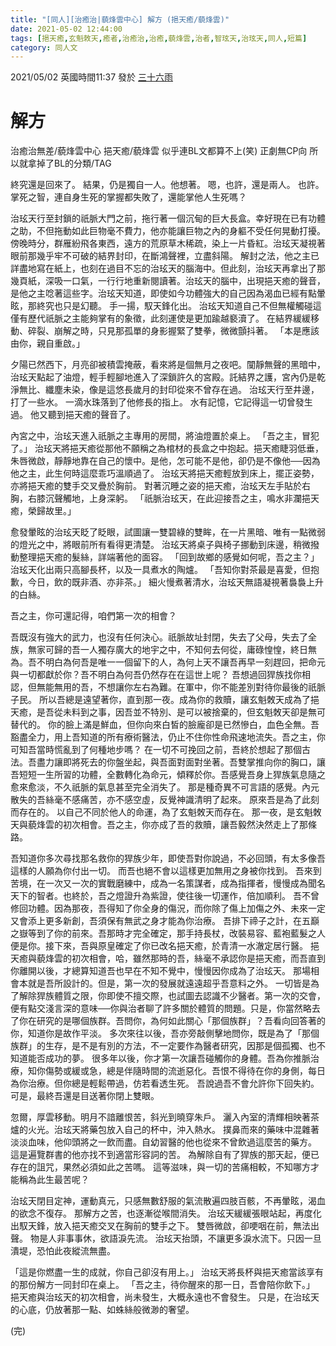 ```yaml
---
title: "[同人][治癒治|藐烽雲中心] 解方 (挹天癒/藐烽雲)"
date: 2021-05-02 12:44:00
tags: [挹天癒,玄魁敇天,癒者,治癒治,治癒,藐烽雲,治者,智玹天,治玹天,同人,短篇]
category: 同人文
---
```


2021/05/02 英國時間11:37 發於 [三十六雨](http://www.36rain.com/read.php?tid=149195)

# 解方

治癒治無差/藐烽雲中心
挹天癒/藐烽雲
似乎連BL文都算不上(笑) 正劇無CP向 所以就拿掉了BL的分類/TAG

終究還是回來了。
結果，仍是獨自一人。他想著。
嗯，也許，還是兩人。
也許。
掌死之智，連自身生死的掌握都失敗了，還能掌他人生死嗎？

治玹天行至封鎖的祇脈大門之前，拖行著一個沉甸的巨大長盒。幸好現在已有功體之助，不但拖動如此巨物毫不費力，他亦能讓巨物之內的身軀不受任何晃動打擾。
傍晚時分，群雁紛飛各東西，遠方的荒原草木稀疏，染上一片昏紅。治玹天凝視著眼前那幾乎牢不可破的結界封印，在斷鴻聲裡，立盡斜陽。
解封之法，他之主已詳盡地寫在紙上，也刻在過目不忘的治玹天的腦海中。但此刻，治玹天再拿出了那幾頁紙，深吸一口氣，一行行地重新閱讀著。治玹天的腦中，出現挹天癒的聲音，是他之主唸著這些字。治玹天知道，即使如今功體強大的自己因為渴血已經有點暈眩，那終究也只是幻聽。
手一揚，馭天鋒化出。
治玹天知道自己不但無權觸碰這僅有歷代祇脈之主能夠掌有的象徵，此刻運使是更加踰越褻瀆了。
在結界緩緩移動、碎裂、崩解之時，只見那孤單的身影握緊了雙拳，微微顫抖著。
「本是應該由你，親自重啟。」

<!--more-->

夕陽已然西下，月亮卻被積雲掩蔽，看來將是個無月之夜吧。闃靜無聲的黑暗中，治玹天點起了油燈，輕手輕腳地進入了深鎖許久的宮殿。託結界之護，宮內仍是乾淨無比、纖塵未染，像是這悠長歲月的封印從來不曾存在過。
治玹天行至井邊，打了一些水。
一滴水珠落到了他修長的指上。
水有記憶，它記得這一切曾發生過。
他又聽到挹天癒的聲音了。

內宮之中，治玹天進入祇脈之主專用的房間，將油燈置於桌上。
「吾之主，冒犯了。」
治玹天將挹天癒從那他不願稱之為棺材的長盒之中抱起。挹天癒睫羽低垂，朱唇微啟，靜靜地靠在自己的懷中。是他，怎可能不是他，卻仍是不像他──因為他之主，此生何時這麼乖巧溫順過了。
治玹天將挹天癒輕放到床上，擺正姿勢，亦將挹天癒的雙手交叉疊於胸前。
對著沉睡之姿的挹天癒，治玹天左手貼於右胸，右膝沉聲觸地，上身深躬。
「祇脈治玹天，在此迎接吾之主，鳴水非瀾挹天癒，榮歸故里。」

愈發暈眩的治玹天眨了眨眼，試圖讓一雙碧綠的雙眸，在一片黑暗、唯有一點微弱的燈光之中，將眼前所有看得更清楚。
治玹天將桌子與椅子挪動到床邊，稍微撥動整理挹天癒的髮絲，詳端著他的面容。
「回到故鄉的感覺如何呢，吾之主？」
治玹天化出兩只高腳長杯，以及一具煮水的陶爐。
「吾知你對茶最是喜愛，但抱歉，今日，飲的既非酒、亦非茶。」
細火慢煮著清水，治玹天無語凝視著裊裊上升的白絲。

吾之主，你可還記得，咱們第一次的相會？

吾既沒有強大的武力，也沒有任何決心。祇脈故址封閉，失去了父母，失去了全族，無家可歸的吾一人獨存廣大的地宇之中，不知何去何從，庸碌惶惶，終日無為。吾不明白為何吾是唯一一個留下的人，為何上天不讓吾再早一刻趕回，把命元與一切都獻於你？吾不明白為何吾仍然存在在這世上呢？
吾想過回猂族找你相認，但無能無用的吾，不想讓你左右為難。在軍中，你不能差別對待你最後的祇脈子民。
所以吾總是遠望著你，直到那一夜。成為你的救贖，讓玄魁敇天成為了挹天癒，是吾從未料到之事，因吾並不特別、是可以被捨棄的，但玄魁敇天卻是無可替代的。
你的臉上滿是鮮血，但你向來白皙的臉龐卻是已然慘白，血色全無。吾豁盡全力，用上吾知道的所有療術醫法，仍止不住你性命飛速地流失。吾之主，你可知吾當時慌亂到了何種地步嗎？
在一切不可挽回之前，吾終於想起了那個古法。吾盡力讓即將死去的你盤坐起，與吾面對面對坐著。吾雙掌推向你的胸口，讓吾短短一生所習的功體，全數轉化為命元，傾釋於你。吾感覺吾身上猂族氣息隨之愈來愈淡，不久祇脈的氣息甚至完全消失了。
那是種奇異不可言語的感覺。內元散失的吾絲毫不感痛苦，亦不感空虛，反覺神識清明了起來。
原來吾是為了此刻而存在的。
以自己不同於他人的命運，為了玄魁敇天而存在。
那一夜，是玄魁敇天與藐烽雲的初次相會。吾之主，你亦成了吾的救贖，讓吾毅然決然走上了那條路。

吾知道你多次尋找那名救你的猂族少年，即使吾對你說過，不必回頭，有太多像吾這樣的人願為你付出一切。
而吾也絕不會以這樣更加無用之身被你找到。
吾來到苦境，在一次又一次的實戰磨練中，成為一名策謀者，成為指揮者，慢慢成為聞名天下的智者。也終於，吾之燈證升為紫證，使往後一切運作，倍加順利。
吾不曾修回功體。因為那夜，吾得知了你全身的傷況，而你除了傷上加傷之外、未來一定又會添上更多新創，吾須保有無武之身才能為你治療。
吾排下禘子之計，在五巔之嶽等到了你的前來。吾那時才完全確定，那手持長杖，改裝易容、藍袍藍髮之人便是你。接下來，吾與原皇確定了你已改名挹天癒，於青清一水澈定居行醫。
挹天癒與藐烽雲的初次相會，哈，雖然那時的吾，絲毫不承認你是挹天癒，而吾直到你離開以後，才總算知道吾也早在不知不覺中，慢慢因你成為了治玹天。
那場相會本就是吾所設計的。但是，第一次的發展就遠遠超乎吾意料之外。
一切皆是為了解除猂族體質之限，你即使不擅交際，也試圖去認識不少醫者。第一次的交會，便有點交淺言深的意味──你與治者聊了許多關於體質的問題。只是，你當然略去了你在研究的是哪個族群。吾問你，為何如此關心「那個族群」？吾看向回答著的你，知道你是故作平淡。
多次來往以後，吾亦旁敲側擊地問你，既是為了「那個族群」的生存，是不是有別的方法，不一定要作為醫者研究，因那是個孤獨、也不知道能否成功的夢。
很多年以後，你才第一次讓吾碰觸你的身體。吾為你推脈治療，知你傷勢或緩或急，總是伴隨時間的流逝惡化。吾恨不得待在你的身側，每日為你治療。但你總是輕鬆帶過，仿若看透生死。
吾說過吾不會允許你下回失約。可是，最終吾還是目送著你閉上雙眼。

忽爾，厚雲移動。明月不諳離恨苦，斜光到曉穿朱戶。
灑入內室的清輝相映著茶爐的火光。治玹天將藥包放入自己的杯中，沖入熱水。
撲鼻而來的藥味中混雜著淡淡血味，他仰頭將之一飲而盡。自幼習醫的他也從來不曾飲過這麼苦的藥方。
這是遍覽群書的他亦找不到適當形容詞的苦。
為解除自有了猂族的那天起，便已存在的詛咒，果然必須如此之苦嗎。
這等滋味，與一切的苦痛相較，不知哪方才能稱為此生最苦呢？

治玹天閉目定神，運動真元，只感無數舒服的氣流散遍四肢百骸，不再暈眩，渴血的欲念不復存。
那解方之苦，也逐漸從喉間消失。
治玹天緩緩張眼站起，再度化出馭天鋒，放入挹天癒交叉在胸前的雙手之下。
雙唇微啟，卻哽咽在前，無法出聲。
物是人非事事休，欲語淚先流。
治玹天抬頭，不讓更多淚水流下。只因一旦潰堤，恐怕此夜縱流無盡。

「這是你燃盡一生的成就，你自己卻沒有用上。」
治玹天將長杯與挹天癒當該享有的那份解方一同封印在桌上。
「吾之主，待你醒來的那一日，吾會陪你飲下。」
挹天癒與治玹天的初次相會，尚未發生，大概永遠也不會發生。
只是，在治玹天的心底，仍放著那一點、如蛛絲般微渺的奢望。

(完)
